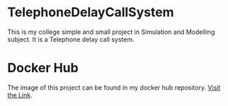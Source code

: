 # TelephoneDelayCallSystem
This is my college simple and small project in Simulation and Modelling subject.
It is a Telephone delay call system.

# Docker Hub
The image of this project can be found in my docker hub repository. [Visit the Link](https://hub.docker.com/repository/registry-1.docker.io/thespiritman/telephonedelayedcallsystem/).
